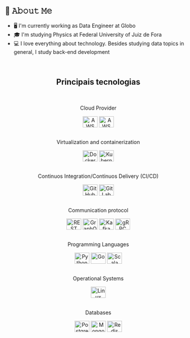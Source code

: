 ## :book: 𝙰𝚋𝚘𝚞𝚝 𝙼𝚎
- 🖥 I'm currently working as Data Engineer at Globo
- 🎓 I'm studying Physics at Federal University of Juiz de Fora
- 💻 I love everything about technology. Besides studying data topics in general, I study back-end development
<div align="center">
  <br />
  <h2>Principais tecnologias</h2>
  <br />
  <p>Cloud Provider</p>
  <div style="display: inline_block">
    <img align="center" alt="AWS" height="30" width="40" src="https://cdn.jsdelivr.net/gh/devicons/devicon@master/icons/amazonwebservices/amazonwebservices-original.svg" />
     <img align="center" alt="AWS" height="30" width="40" src="https://cdn.jsdelivr.net/gh/devicons/devicon/icons/googlecloud/googlecloud-original.svg" />
  </div>
  <br />
  <p>Virtualization and containerization</p>
  <div style="display: inline_block">
    <img align="center" alt="Docker" height="30" width="40" src="https://cdn.jsdelivr.net/gh/devicons/devicon@master/icons/docker/docker-original.svg" />
    <img align="center" alt="Kubernetes" height="30" width="40" src="https://cdn.jsdelivr.net/gh/devicons/devicon@master/icons/kubernetes/kubernetes-plain.svg" />
  </div>
  <br />
  <p>Continuos Integration/Continuos Delivery (CI/CD)</p>
  <div style="display: inline_block">
    <img align="center" alt="GitHub" height="30" width="40" src="https://cdn.jsdelivr.net/gh/devicons/devicon@master/icons/github/github-original.svg" />
    <img align="center" alt="GitLab" height="30" width="40" src="https://cdn.jsdelivr.net/gh/devicons/devicon@master/icons/gitlab/gitlab-original.svg" />
  </div>
  <br />
  <p>Communication protocol</p>
  <div style="display: inline_block">
    <img align="center" alt="REST" height="30" width="40" src="" />
    <img align="center" alt="GraphQL" height="30" width="40" src="https://cdn.jsdelivr.net/gh/devicons/devicon@master/icons/graphql/graphql-plain.svg" />
    <img align="center" alt="Kafka" height="30" width="40" src="https://cdn.jsdelivr.net/gh/devicons/devicon/icons/apachekafka/apachekafka-original.svg"/>
    <img align="center" alt="gRPC" height="30" width="40" src="" />
  </div>
  <br />
  <p>Programming Languages</p>
  <div style="display: inline_block">
    <img align="center" alt="Python" height="30" width="40" src="https://cdn.jsdelivr.net/gh/devicons/devicon@master/icons/python/python-original.svg" />
    <img align="center" alt="Go" height="30" width="40" src="https://cdn.jsdelivr.net/gh/devicons/devicon/icons/go/go-original-wordmark.svg"/>
    <img align="center" alt="Scala" height="30" width="40" src="https://cdn.jsdelivr.net/gh/devicons/devicon/icons/scala/scala-original.svg"/>
  </div>
  <br />
  <p>Operational Systems</p>
  <div style="display: inline_block">
    <img align="center" alt="Linux" height="30" width="40" src="https://cdn.jsdelivr.net/gh/devicons/devicon@master/icons/linux/linux-original.svg" />
  </div>
  <br />
  <p>Databases</p>
  <div style="display: inline_block">
    <img align="center" alt="PostgreSQL" height="30" width="40" src="https://cdn.jsdelivr.net/gh/devicons/devicon@master/icons/postgresql/postgresql-original.svg" />
    <img align="center" alt="MongoDB" height="30" width="40" src="https://cdn.jsdelivr.net/gh/devicons/devicon@master/icons/mongodb/mongodb-original.svg" />
    <img align="center" alt="Redis" height="30" width="40" src="https://cdn.jsdelivr.net/gh/devicons/devicon@master/icons/redis/redis-original.svg" />
<br />
